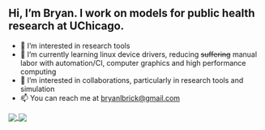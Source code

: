 ## Hi, I’m Bryan. I work on models for public health research at UChicago.
- 👀 I’m interested in research tools
- 🌱 I’m currently learning linux device drivers, reducing ~~suffering~~ manual labor with automation/CI, computer graphics and high performance computing
- 💞️ I’m interested in collaborations, particularly in research tools and simulation
- 📫 You can reach me at bryanlbrick@gmail.com



<a href="https://github.com/anuraghazra/github-readme-stats">
  <img align="center" src="https://github-readme-stats.vercel.app/api?username=branrickman&count_private=true&theme=highcontrast" />
</a>
<a href="https://github.com/anuraghazra/github-readme-stats">
  <img align="center" src="https://github-readme-stats.vercel.app/api/top-langs/?username=branrickman&theme=highcontrast&layout=compact" />
</a>
